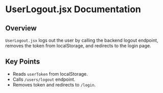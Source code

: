 # UserLogout.jsx Documentation

## Overview
`UserLogout.jsx` logs out the user by calling the backend logout endpoint, removes the token from localStorage, and redirects to the login page.

## Key Points
- Reads `userToken` from localStorage.
- Calls `/users/logout` endpoint.
- Removes token and redirects to `/login`.
